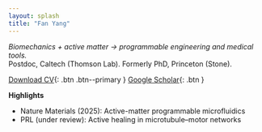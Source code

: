 ```yaml
---
layout: splash
title: "Fan Yang"
---
```


*Biomechanics + active matter → programmable engineering and medical tools.*  
Postdoc, Caltech (Thomson Lab). Formerly PhD, Princeton (Stone).

[Download CV](/assets/pdfs/FanYang_CV.pdf){: .btn .btn--primary }
[Google Scholar](https://scholar.google.com/){: .btn }

**Highlights**
- Nature Materials (2025): Active-matter programmable microfluidics
- PRL (under review): Active healing in microtubule–motor networks
